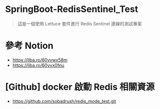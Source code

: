 # SpringBoot-RedisSentinel_Test

> 這是一個使用 Lettuce 套件進行 Redis Sentinel 連線的測試專案

# 參考 Notion
- https://liba.ro/60vvwx58m
- https://liba.ro/60vvx0fnu

# [Github] docker 啟動 Redis 相關資源
- https://github.com/sobadrush/redis_mode_test.git
